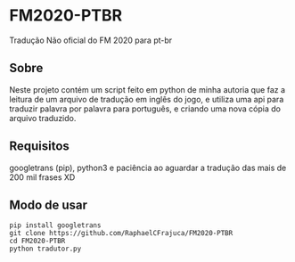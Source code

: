# FM2020-PTBR
Tradução Não oficial do FM 2020 para pt-br


## Sobre
Neste projeto contém um script feito em python de minha autoria que faz a leitura de um arquivo de tradução em inglês do jogo, e utiliza uma api para traduzir palavra por palavra para português, e criando uma nova cópia do arquivo traduzido.


## Requisitos
googletrans (pip), python3 e paciência ao aguardar a tradução das mais de 200 mil frases XD


## Modo de usar
```
pip install googletrans
git clone https://github.com/RaphaelCFrajuca/FM2020-PTBR
cd FM2020-PTBR
python tradutor.py
```
